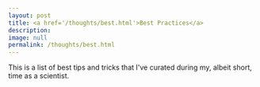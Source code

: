 ```yaml
---
layout: post
title: <a href='/thoughts/best.html'>Best Practices</a>
description: 
image: null
permalink: /thoughts/best.html
---
```


This is a list of best tips and tricks that I've curated during my, albeit short, time as a scientist.  
